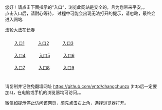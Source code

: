 您好！请点击下面指示的“入口”，浏览此网站是安全的，且为您带来平安。。 <br/>
点击入口后，请耐心等待， 过程中可能会出现无法打开的提示，请忽略，最终会进入网站. </br>

法轮大法在长春<br/>
<div style="padding:10px"><a style="margin:20px" target="_blank" href="https://dn8ghnn9yt9ir.cloudfront.net/2Qpsp?jemqdgd" id="ccLink1" rel="nofollow">入口1</a> <a target="_blank" style="margin:20px" href="https://djy9zd248pliv.cloudfront.net/2Qpsp?ljcykwlr" id="ccLink2" rel="nofollow">入口2</a> <a style="margin:20px" target="_blank" href="https://d1tey43w4n7f5u.cloudfront.net/2Qpsp?ndxpivv" id="ccLink3" rel="nofollow">入口3</a></div>

<div style="padding:10px" ><a style="margin:20px" target="_blank" href="https://dn8ghnn9yt9ir.cloudfront.net/2Qpsp?jemqdgd" id="ccLink4" rel="nofollow">入口4</a> <a style="margin:20px" href="https://djy9zd248pliv.cloudfront.net/2Qpsp?ljcykwlr" target="_blank" id="ccLink5" rel="nofollow">入口5</a> <a style="margin:20px" href="https://d1tey43w4n7f5u.cloudfront.net/2Qpsp?ndxpivv" target="_blank" id="ccLink6" rel="nofollow">入口6</a></div>

<div style="padding:10px"><a style="margin:20px" target="_blank" href="https://dn8ghnn9yt9ir.cloudfront.net/2Qpsp?jemqdgd" id="ccLink7" rel="nofollow">入口7</a> <a style="margin:20px" href="https://djy9zd248pliv.cloudfront.net/2Qpsp?ljcykwlr" target="_blank" id="ccLink8" rel="nofollow">入口8</a> <a style="margin:20px" target="_blank" href="https://d1tey43w4n7f5u.cloudfront.net/2Qpsp?ndxpivv" id="ccLink9" rel="nofollow">入口9</a></div>

<br/>



请复制并记住免翻墙网址 https://github.com/yntd/changchunzx (http后一定要加s)，在电脑或手机的浏览器均可访问。。<br/>

微信如提示停止访问该网页，须先点击右上角，选择浏览器打开。
